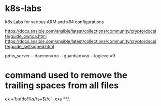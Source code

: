 # k8s-labs
k8s Labs for various ARM and x64 configurations

https://docs.ansible.com/ansible/latest/collections/community/crypto/docsite/guide_ownca.html
https://docs.ansible.com/ansible/latest/collections/community/crypto/docsite/guide_selfsigned.html

pdns_server --daemon=no --guardian=no --loglevel=9



# command used to remove the trailing spaces from all files
ex +'bufdo!%s/\s\+$//e' -cxa **/*.*